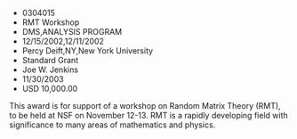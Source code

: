 
* 0304015
* RMT Workshop
* DMS,ANALYSIS PROGRAM
* 12/15/2002,12/11/2002
* Percy Deift,NY,New York University
* Standard Grant
* Joe W. Jenkins
* 11/30/2003
* USD 10,000.00

This award is for support of a workshop on Random Matrix Theory (RMT), to be
held at NSF on November 12-13. RMT is a rapidly developing field with
significance to many areas of mathematics and physics.
